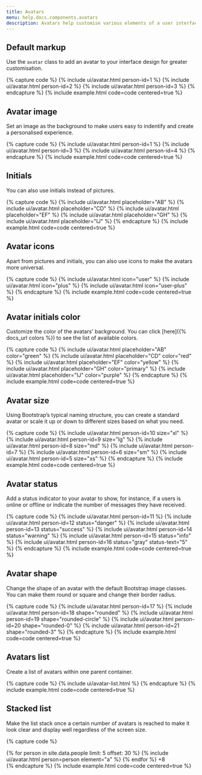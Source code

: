 ```yaml
---
title: Avatars
menu: help.docs.components.avatars
description: Avatars help customise various elements of a user interface and make the product experience more personalised. They are often used in communication apps, collaboration tools and social media.
---
```



## Default markup

Use the `avatar` class to add an avatar to your interface design for greater customisation.

{% capture code %}
{% include ui/avatar.html person-id=1 %}
{% include ui/avatar.html person-id=2 %}
{% include ui/avatar.html person-id=3 %}
{% endcapture %}
{% include example.html code=code centered=true %}


## Avatar image

Set an image as the background to make users easy to indentify and create a personalised experience.

{% capture code %}
{% include ui/avatar.html person-id=1 %}
{% include ui/avatar.html person-id=3 %}
{% include ui/avatar.html person-id=4 %}
{% endcapture %}
{% include example.html code=code centered=true %}


## Initials

You can also use initials instead of pictures.

{% capture code %}
{% include ui/avatar.html placeholder="AB" %}
{% include ui/avatar.html placeholder="CD" %}
{% include ui/avatar.html placeholder="EF" %}
{% include ui/avatar.html placeholder="GH" %}
{% include ui/avatar.html placeholder="IJ" %}
{% endcapture %}
{% include example.html code=code centered=true %}


## Avatar icons

Apart from pictures and initials, you can also use icons to make the avatars more universal.

{% capture code %}
{% include ui/avatar.html icon="user" %}
{% include ui/avatar.html icon="plus" %}
{% include ui/avatar.html icon="user-plus" %}
{% endcapture %}
{% include example.html code=code centered=true %}


## Avatar initials color

Customize the color of the avatars' background. You can click [here]({% docs_url colors %}) to see the list of available colors.

{% capture code %}
{% include ui/avatar.html placeholder="AB" color="green" %}
{% include ui/avatar.html placeholder="CD" color="red" %}
{% include ui/avatar.html placeholder="EF" color="yellow" %}
{% include ui/avatar.html placeholder="GH" color="primary" %}
{% include ui/avatar.html placeholder="IJ" color="purple" %}
{% endcapture %}
{% include example.html code=code centered=true %}


## Avatar size

Using Bootstrap’s typical naming structure, you can create a standard avatar or scale it up or down to different sizes based on what you need.

{% capture code %}
{% include ui/avatar.html person-id=10 size="xl" %}
{% include ui/avatar.html person-id=9 size="lg" %}
{% include ui/avatar.html person-id=8 size="md" %}
{% include ui/avatar.html person-id=7 %}
{% include ui/avatar.html person-id=6 size="sm" %}
{% include ui/avatar.html person-id=5 size="xs" %}
{% endcapture %}
{% include example.html code=code centered=true %}


## Avatar status

Add a status indicator to your avatar to show, for instance, if a users is online or offline or indicate the number of messages they have received.

{% capture code %}
{% include ui/avatar.html person-id=11 %}
{% include ui/avatar.html person-id=12 status="danger" %}
{% include ui/avatar.html person-id=13 status="success" %}
{% include ui/avatar.html person-id=14 status="warning" %}
{% include ui/avatar.html person-id=15 status="info" %}
{% include ui/avatar.html person-id=16 status="gray" status-text="5" %}
{% endcapture %}
{% include example.html code=code centered=true %}


## Avatar shape

Change the shape of an avatar with the default Bootstrap image classes. You can make them round or square and change their border radius.

{% capture code %}
{% include ui/avatar.html person-id=17 %}
{% include ui/avatar.html person-id=18 shape="rounded" %}
{% include ui/avatar.html person-id=19 shape="rounded-circle" %}
{% include ui/avatar.html person-id=20 shape="rounded-0" %}
{% include ui/avatar.html person-id=21 shape="rounded-3" %}
{% endcapture %}
{% include example.html code=code centered=true %}


## Avatars list

Create a list of avatars within one parent container.

{% capture code %}
{% include ui/avatar-list.html %}
{% endcapture %}
{% include example.html code=code centered=true %}


## Stacked list

Make the list stack once a certain number of avatars is reached to make it look clear and display well regardless of the screen size.

{% capture code %}
<div class="avatar-list avatar-list-stacked">
  {% for person in site.data.people limit: 5 offset: 30 %}
  {% include ui/avatar.html person=person element="a" %}
  {% endfor %}
  <span class="avatar">+8</span>
</div>
{% endcapture %}
{% include example.html code=code centered=true %}
